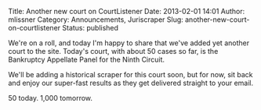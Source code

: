 Title: Another new court on CourtListener
Date: 2013-02-01 14:01
Author: mlissner
Category: Announcements, Juriscraper
Slug: another-new-court-on-courtlistener
Status: published

We're on a roll, and today I'm happy to share that we've added yet
another court to the site. Today's court, with about 50 cases so far, is
the Bankruptcy Appellate Panel for the Ninth Circuit.

We'll be adding a historical scraper for this court soon, but for now,
sit back and enjoy our super-fast results as they get delivered straight
to your email.

50 today. 1,000 tomorrow.

